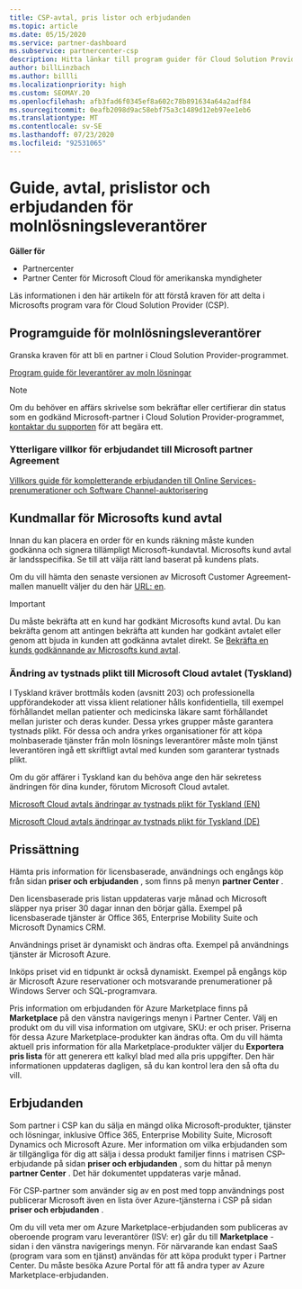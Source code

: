 ```yaml
---
title: CSP-avtal, pris listor och erbjudanden
ms.topic: article
ms.date: 05/15/2020
ms.service: partner-dashboard
ms.subservice: partnercenter-csp
description: Hitta länkar till program guider för Cloud Solution Provider, partner avtal, kund avtal, pris listor och erbjudanden.
author: billLinzbach
ms.author: billli
ms.localizationpriority: high
ms.custom: SEOMAY.20
ms.openlocfilehash: afb3fad6f0345ef8a602c78b891634a64a2adf84
ms.sourcegitcommit: 0eafb2098d9ac58ebf75a3c1489d12eb97ee1eb6
ms.translationtype: MT
ms.contentlocale: sv-SE
ms.lasthandoff: 07/23/2020
ms.locfileid: "92531065"
---
```

# <a name="cloud-solution-provider-program-guide-agreements-price-lists-and-offers"></a>Guide, avtal, prislistor och erbjudanden för molnlösningsleverantörer

**Gäller för**

- Partnercenter
- Partner Center för Microsoft Cloud för amerikanska myndigheter


Läs informationen i den här artikeln för att förstå kraven för att delta i Microsofts program vara för Cloud Solution Provider (CSP).

## <a name="cloud-solution-provider-program-guide"></a>Programguide för molnlösningsleverantörer

Granska kraven för att bli en partner i Cloud Solution Provider-programmet.

[Program guide för leverantörer av moln lösningar](https://go.microsoft.com/fwlink/p/?LinkId=617100)

>[!Note]
>Om du behöver en affärs skrivelse som bekräftar eller certifierar din status som en godkänd Microsoft-partner i Cloud Solution Provider-programmet, [kontaktar du supporten](https://partner.microsoft.com/pcv/servicerequests/create) för att begära ett.

### <a name="additional-offer-terms-to-the-microsoft-partner-agreement"></a>Ytterligare villkor för erbjudandet till Microsoft partner Agreement

[Villkors guide för kompletterande erbjudanden till Online Services-prenumerationer och Software Channel-auktorisering](https://query.prod.cms.rt.microsoft.com/cms/api/am/binary/RE3NOo7)

## <a name="microsoft-customer-agreement-customer-templates"></a>Kundmallar för Microsofts kund avtal

Innan du kan placera en order för en kunds räkning måste kunden godkänna och signera tillämpligt Microsoft-kundavtal. Microsofts kund avtal är landsspecifika. Se till att välja rätt land baserat på kundens plats.

Om du vill hämta den senaste versionen av Microsoft Customer Agreement-mallen manuellt väljer du den här [URL: en](https://aka.ms/customeragreement).

>[!IMPORTANT]
>Du måste bekräfta att en kund har godkänt Microsofts kund avtal. Du kan bekräfta genom att antingen bekräfta att kunden har godkänt avtalet eller genom att bjuda in kunden att godkänna avtalet direkt. Se [Bekräfta en kunds godkännande av Microsofts kund avtal](confirm-customer-agreement.md).

### <a name="professional-secrecy-amendment-to-the-microsoft-cloud-agreement-germany"></a>Ändring av tystnads plikt till Microsoft Cloud avtalet (Tyskland)

I Tyskland kräver brottmåls koden (avsnitt 203) och professionella uppförandekoder att vissa klient relationer hålls konfidentiella, till exempel förhållandet mellan patienter och medicinska läkare samt förhållandet mellan jurister och deras kunder. Dessa yrkes grupper måste garantera tystnads plikt. För dessa och andra yrkes organisationer för att köpa molnbaserade tjänster från moln lösnings leverantörer måste moln tjänst leverantören ingå ett skriftligt avtal med kunden som garanterar tystnads plikt.

Om du gör affärer i Tyskland kan du behöva ange den här sekretess ändringen för dina kunder, förutom Microsoft Cloud avtalet.

[Microsoft Cloud avtals ändringar av tystnads plikt för Tyskland (EN)](https://go.microsoft.com/fwlink/?linkid=2030827&clcid=0x409)

[Microsoft Cloud avtals ändringar av tystnads plikt för Tyskland (DE)](https://go.microsoft.com/fwlink/?linkid=2030827&clcid=0x407)

## <a name="pricing"></a>Prissättning

Hämta pris information för licensbaserade, användnings och engångs köp från sidan **priser och erbjudanden** , som finns på menyn **partner Center** .

Den licensbaserade pris listan uppdateras varje månad och Microsoft släpper nya priser 30 dagar innan den börjar gälla. Exempel på licensbaserade tjänster är Office 365, Enterprise Mobility Suite och Microsoft Dynamics CRM. 

Användnings priset är dynamiskt och ändras ofta. Exempel på användnings tjänster är Microsoft Azure.

Inköps priset vid en tidpunkt är också dynamiskt. Exempel på engångs köp är Microsoft Azure reservationer och motsvarande prenumerationer på Windows Server och SQL-programvara.

Pris information om erbjudanden för Azure Marketplace finns på **Marketplace** på den vänstra navigerings menyn i Partner Center. Välj en produkt om du vill visa information om utgivare, SKU: er och priser. Priserna för dessa Azure Marketplace-produkter kan ändras ofta. Om du vill hämta aktuell pris information för alla Marketplace-produkter väljer du **Exportera pris lista** för att generera ett kalkyl blad med alla pris uppgifter. Den här informationen uppdateras dagligen, så du kan kontrol lera den så ofta du vill.

## <a name="offers"></a>Erbjudanden

Som partner i CSP kan du sälja en mängd olika Microsoft-produkter, tjänster och lösningar, inklusive Office 365, Enterprise Mobility Suite, Microsoft Dynamics och Microsoft Azure. Mer information om vilka erbjudanden som är tillgängliga för dig att sälja i dessa produkt familjer finns i matrisen CSP-erbjudande på sidan **priser och erbjudanden** , som du hittar på menyn **partner Center** . Det här dokumentet uppdateras varje månad.

För CSP-partner som använder sig av en post med topp användnings post publicerar Microsoft även en lista över Azure-tjänsterna i CSP på sidan **priser och erbjudanden** .

Om du vill veta mer om Azure Marketplace-erbjudanden som publiceras av oberoende program varu leverantörer (ISV: er) går du till **Marketplace** -sidan i den vänstra navigerings menyn. För närvarande kan endast SaaS (program vara som en tjänst) användas för att köpa produkt typer i Partner Center. Du måste besöka Azure Portal för att få andra typer av Azure Marketplace-erbjudanden.
